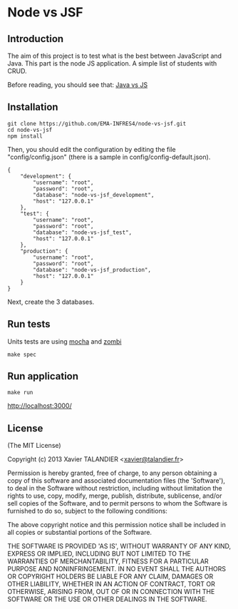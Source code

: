 # Node vs JSF

## Introduction
The aim of this project is to test what is the best between JavaScript and Java.
This part is the node JS application.
A simple list of students with CRUD.

Before reading, you should see that:
[Java vs JS](http://nodejsreactions.tumblr.com/post/53284740787/java-pro-trying-to-break-in-to-the-node-community)


## Installation
```
git clone https://github.com/EMA-INFRES4/node-vs-jsf.git
cd node-vs-jsf
npm install
```
Then, you should edit the configuration by editing the file "config/config.json" (there is a sample in config/config-default.json).

```
{
    "development": {
        "username": "root",
        "password": "root",
        "database": "node-vs-jsf_development",
        "host": "127.0.0.1"
    },
    "test": {
        "username": "root",
        "password": "root",
        "database": "node-vs-jsf_test",
        "host": "127.0.0.1"
    },
    "production": {
        "username": "root",
        "password": "root",
        "database": "node-vs-jsf_production",
        "host": "127.0.0.1"
    }
}
```


Next, create the 3 databases.


## Run tests
Units tests are using [mocha](http://visionmedia.github.io/mocha/) and [zombi](http://zombie.labnotes.org/)

```
make spec
```

## Run application
```
make run
```
[http://localhost:3000/](http://localhost:3000/)



## License

(The MIT License)

Copyright (c) 2013 Xavier TALANDIER &lt;xavier@talandier.fr&gt;

Permission is hereby granted, free of charge, to any person obtaining
a copy of this software and associated documentation files (the
'Software'), to deal in the Software without restriction, including
without limitation the rights to use, copy, modify, merge, publish,
distribute, sublicense, and/or sell copies of the Software, and to
permit persons to whom the Software is furnished to do so, subject to
the following conditions:

The above copyright notice and this permission notice shall be
included in all copies or substantial portions of the Software.

THE SOFTWARE IS PROVIDED 'AS IS', WITHOUT WARRANTY OF ANY KIND,
EXPRESS OR IMPLIED, INCLUDING BUT NOT LIMITED TO THE WARRANTIES OF
MERCHANTABILITY, FITNESS FOR A PARTICULAR PURPOSE AND NONINFRINGEMENT.
IN NO EVENT SHALL THE AUTHORS OR COPYRIGHT HOLDERS BE LIABLE FOR ANY
CLAIM, DAMAGES OR OTHER LIABILITY, WHETHER IN AN ACTION OF CONTRACT,
TORT OR OTHERWISE, ARISING FROM, OUT OF OR IN CONNECTION WITH THE
SOFTWARE OR THE USE OR OTHER DEALINGS IN THE SOFTWARE.